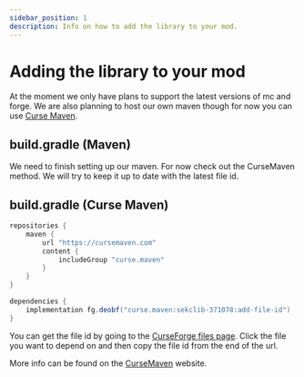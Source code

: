 ```yaml
---
sidebar_position: 1
description: Info on how to add the library to your mod.
---
```


# Adding the library to your mod
At the moment we only have plans to support the latest versions of mc and forge.
We are also planning to host our own maven though for now you can use [Curse Maven](https://www.cursemaven.com/).

## build.gradle (Maven)
We need to finish setting up our maven. For now check out the CurseMaven method.
We will try to keep it up to date with the latest file id.

## build.gradle (Curse Maven)
```groovy
repositories {
    maven {
        url "https://cursemaven.com"
        content {
            includeGroup "curse.maven"
        }
    }
}
```
```groovy
dependencies {
    implementation fg.deobf("curse.maven:sekclib-371078:add-file-id")
}
```
You can get the file id by going to the [CurseForge files page](https://www.curseforge.com/minecraft/mc-mods/sekclib/files).
Click the file you want to depend on and then copy the file id from the end of the url.

More info can be found on the [CurseMaven](https://www.cursemaven.com/) website.
